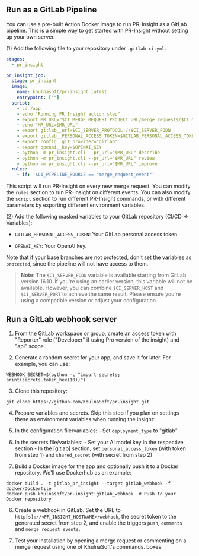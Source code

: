 ## Run as a GitLab Pipeline
You can use a pre-built Action Docker image to run PR-Insight as a GitLab pipeline. This is a simple way to get started with PR-Insight without setting up your own server.

(1) Add the following file to your repository under `.gitlab-ci.yml`:
```yaml
stages:
  - pr_insight

pr_insight_job:
  stage: pr_insight
  image:
    name: khulnasoft/pr-insight:latest
    entrypoint: [""]
  script:
    - cd /app
    - echo "Running PR Insight action step"
    - export MR_URL="$CI_MERGE_REQUEST_PROJECT_URL/merge_requests/$CI_MERGE_REQUEST_IID"
    - echo "MR_URL=$MR_URL"
    - export gitlab__url=$CI_SERVER_PROTOCOL://$CI_SERVER_FQDN
    - export gitlab__PERSONAL_ACCESS_TOKEN=$GITLAB_PERSONAL_ACCESS_TOKEN
    - export config__git_provider="gitlab"
    - export openai__key=$OPENAI_KEY
    - python -m pr_insight.cli --pr_url="$MR_URL" describe
    - python -m pr_insight.cli --pr_url="$MR_URL" review
    - python -m pr_insight.cli --pr_url="$MR_URL" improve
  rules:
    - if: '$CI_PIPELINE_SOURCE == "merge_request_event"'
```
This script will run PR-Insight on every new merge request. You can modify the `rules` section to run PR-Insight on different events.
You can also modify the `script` section to run different PR-Insight commands, or with different parameters by exporting different environment variables.


(2) Add the following masked variables to your GitLab repository (CI/CD -> Variables):

- `GITLAB_PERSONAL_ACCESS_TOKEN`: Your GitLab personal access token.

- `OPENAI_KEY`: Your OpenAI key.

Note that if your base branches are not protected, don't set the variables as `protected`, since the pipeline will not have access to them.

> **Note**: The `$CI_SERVER_FQDN` variable is available starting from GitLab version 16.10. If you're using an earlier version, this variable will not be available. However, you can combine `$CI_SERVER_HOST` and `$CI_SERVER_PORT` to achieve the same result. Please ensure you're using a compatible version or adjust your configuration.


## Run a GitLab webhook server

1. From the GitLab workspace or group, create an access token with "Reporter" role ("Developer" if using Pro version of the insight) and "api" scope.

2. Generate a random secret for your app, and save it for later. For example, you can use:

```
WEBHOOK_SECRET=$(python -c "import secrets; print(secrets.token_hex(10))")
```

3. Clone this repository:

```
git clone https://github.com/KhulnaSoft/pr-insight.git
```

4. Prepare variables and secrets. Skip this step if you plan on settings these as environment variables when running the insight:
  1. In the configuration file/variables:
    - Set `deployment_type` to "gitlab"

  2. In the secrets file/variables:
    - Set your AI model key in the respective section
    - In the [gitlab] section, set `personal_access_token` (with token from step 1) and `shared_secret` (with secret from step 2)


5. Build a Docker image for the app and optionally push it to a Docker repository. We'll use Dockerhub as an example:
```
docker build . -t gitlab_pr_insight --target gitlab_webhook -f docker/Dockerfile
docker push khulnasoft/pr-insight:gitlab_webhook  # Push to your Docker repository
```

6. Create a webhook in GitLab. Set the URL to ```http[s]://<PR_INSIGHT_HOSTNAME>/webhook```, the secret token to the generated secret from step 2, and enable the triggers `push`, `comments` and `merge request events`.

7. Test your installation by opening a merge request or commenting on a merge request using one of KhulnaSoft's commands.
boxes
